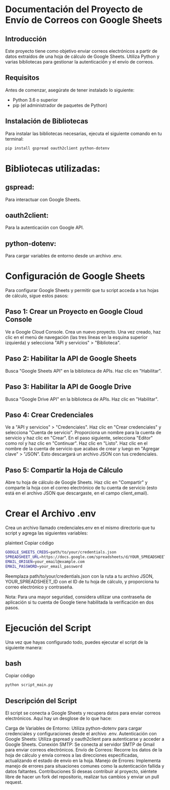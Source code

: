 # Documentación del Proyecto de Envío de Correos con Google Sheets

## Introducción

Este proyecto tiene como objetivo enviar correos electrónicos a partir de datos extraídos de una hoja de cálculo de Google Sheets. Utiliza Python y varias bibliotecas para gestionar la autenticación y el envío de correos.

## Requisitos

Antes de comenzar, asegúrate de tener instalado lo siguiente:

-   Python 3.6 o superior
-   pip (el administrador de paquetes de Python)

## Instalación de Bibliotecas

Para instalar las bibliotecas necesarias, ejecuta el siguiente comando en tu terminal:

```bash
pip install gspread oauth2client python-dotenv
```

# Bibliotecas utilizadas:

## gspread:

Para interactuar con Google Sheets.

## oauth2client:

Para la autenticación con Google API.

## python-dotenv:

Para cargar variables de entorno desde un archivo .env.

# Configuración de Google Sheets

Para configurar Google Sheets y permitir que tu script acceda a tus hojas de cálculo, sigue estos pasos:

## Paso 1: Crear un Proyecto en Google Cloud Console

Ve a Google Cloud Console.
Crea un nuevo proyecto.
Una vez creado, haz clic en el menú de navegación (las tres líneas en la esquina superior izquierda) y selecciona "API y servicios" > "Biblioteca".

## Paso 2: Habilitar la API de Google Sheets

Busca "Google Sheets API" en la biblioteca de APIs.
Haz clic en "Habilitar".

## Paso 3: Habilitar la API de Google Drive

Busca "Google Drive API" en la biblioteca de APIs.
Haz clic en "Habilitar".

## Paso 4: Crear Credenciales

Ve a "API y servicios" > "Credenciales".
Haz clic en "Crear credenciales" y selecciona "Cuenta de servicio".
Proporciona un nombre para la cuenta de servicio y haz clic en "Crear".
En el paso siguiente, selecciona "Editor" como rol y haz clic en "Continuar".
Haz clic en "Listo".
Haz clic en el nombre de la cuenta de servicio que acabas de crear y luego en "Agregar clave" > "JSON". Esto descargará un archivo JSON con tus credenciales.

## Paso 5: Compartir la Hoja de Cálculo

Abre tu hoja de cálculo de Google Sheets.
Haz clic en "Compartir" y comparte la hoja con el correo electrónico de tu cuenta de servicio (esto está en el archivo JSON que descargaste, en el campo client_email).

# Crear el Archivo .env

Crea un archivo llamado credenciales.env en el mismo directorio que tu script y agrega las siguientes variables:

plaintext
Copiar código
```bash
GOOGLE_SHEETS_CREDS=path/to/your/credentials.json
SPREADSHEET_URL=https://docs.google.com/spreadsheets/d/YOUR_SPREADSHEET_ID/edit
EMAIL_ORIGEN=your_email@example.com
EMAIL_PASSWORD=your_email_password
```
Reemplaza path/to/your/credentials.json con la ruta a tu archivo JSON, YOUR_SPREADSHEET_ID con el ID de tu hoja de cálculo, y proporciona tu correo electrónico y contraseña.

Nota: Para una mayor seguridad, considera utilizar una contraseña de aplicación si tu cuenta de Google tiene habilitada la verificación en dos pasos.

# Ejecución del Script

Una vez que hayas configurado todo, puedes ejecutar el script de la siguiente manera:

## bash

Copiar código
```bash
python script_main.py
```

## Descripción del Script

El script se conecta a Google Sheets y recupera datos para enviar correos electrónicos. Aquí hay un desglose de lo que hace:

Carga de Variables de Entorno: Utiliza python-dotenv para cargar credenciales y configuraciones desde el archivo .env.
Autenticación con Google Sheets: Utiliza gspread y oauth2client para autenticarse y acceder a Google Sheets.
Conexión SMTP: Se conecta al servidor SMTP de Gmail para enviar correos electrónicos.
Envío de Correos: Recorre los datos de la hoja de cálculo y envía correos a las direcciones especificadas, actualizando el estado de envío en la hoja.
Manejo de Errores: Implementa manejo de errores para situaciones comunes como la autenticación fallida y datos faltantes.
Contribuciones
Si deseas contribuir al proyecto, siéntete libre de hacer un fork del repositorio, realizar tus cambios y enviar un pull request.

